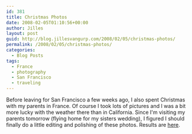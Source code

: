 ```yaml
---
id: 381
title: Christmas Photos
date: 2008-02-05T01:10:56+00:00
author: Jilles
layout: post
guid: http://blog.jillesvangurp.com/2008/02/05/christmas-photos/
permalink: /2008/02/05/christmas-photos/
categories:
  - Blog Posts
tags:
  - France
  - photography
  - San Francisco
  - traveling
---
```

Before leaving for San Francisco a few weeks ago, I also spent Christmas with my parents in France. Of course I took lots of pictures and I was a bit more lucky with the weather there than in California. Since I'm visiting my parents tomorrow (flying home for my sisters wedding), I figured I should finally do a little editing and polishing of these photos. Results are <a href="http://photos.jillesvangurp.com/Album/2007/2007-11%20-%20Christmas/index.html">here</a>.